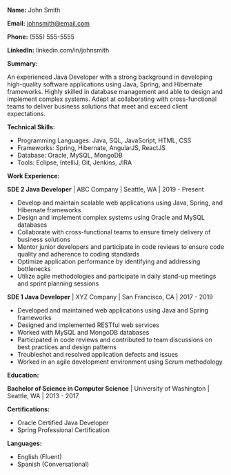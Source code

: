 **Name:** John Smith

**Email:** [johnsmith@email.com](mailto:johnsmith@email.com)

**Phone:** (555) 555-5555

**LinkedIn:** linkedin.com/in/johnsmith

**Summary:**

An experienced Java Developer with a strong background in developing high-quality software applications using Java, Spring, and Hibernate frameworks. Highly skilled in database management and able to design and implement complex systems. Adept at collaborating with cross-functional teams to deliver business solutions that meet and exceed client expectations.

**Technical Skills:**

-   Programming Languages: Java, SQL, JavaScript, HTML, CSS
-   Frameworks: Spring, Hibernate, AngularJS, ReactJS
-   Database: Oracle, MySQL, MongoDB
-   Tools: Eclipse, IntelliJ, Git, Jenkins, JIRA

**Work Experience:**

**SDE 2 Java Developer** | ABC Company | Seattle, WA | 2019 - Present

-   Develop and maintain scalable web applications using Java, Spring, and Hibernate frameworks
-   Design and implement complex systems using Oracle and MySQL databases
-   Collaborate with cross-functional teams to ensure timely delivery of business solutions
-   Mentor junior developers and participate in code reviews to ensure code quality and adherence to coding standards
-   Optimize application performance by identifying and addressing bottlenecks
-   Utilize agile methodologies and participate in daily stand-up meetings and sprint planning sessions

**SDE 1 Java Developer** | XYZ Company | San Francisco, CA | 2017 - 2019

-   Developed and maintained web applications using Java and Spring frameworks
-   Designed and implemented RESTful web services
-   Worked with MySQL and MongoDB databases
-   Participated in code reviews and contributed to team discussions on best practices and design patterns
-   Troubleshot and resolved application defects and issues
-   Worked in an agile development environment using Scrum methodology

**Education:**

**Bachelor of Science in Computer Science** | University of Washington | Seattle, WA | 2013 - 2017

**Certifications:**

-   Oracle Certified Java Developer
-   Spring Professional Certification

**Languages:**

-   English (Fluent)
-   Spanish (Conversational)